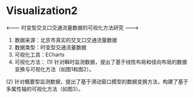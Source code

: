 # Visualization2
<--- 时变型交叉口交通流量数据的可视化方法研究 --->


1. 数据来源：北京市真实的交叉口交通流量数据      
2. 数据类型：时变型交通流量数据      
3. 可视化工具：ECharts
4. 可视化方法：
(1) 针对瞬时监测数据，提出了基于线性布局和径向布局的数据变换与可视化方法（如图1和图2）。

(2) 针对概要型监测数据，提出了基于滑动窗口模型的数据变换方法，构建了基于多属性轴的可视化方法（如图3）。
